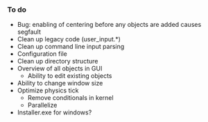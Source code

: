 ### To do

* Bug: enabling of centering before any objects are added causes segfault
* Clean up legacy code (user_input.*)
* Clean up command line input parsing
* Configuration file
* Clean up directory structure
* Overview of all objects in GUI
    * Ability to edit existing objects
* Ability to change window size
* Optimize physics tick
    * Remove conditionals in kernel
    * Parallelize
* Installer.exe for windows?

